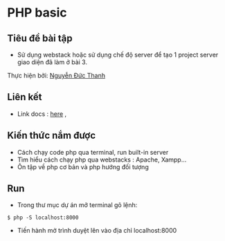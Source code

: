 # PHP basic

## Tiêu đề bài tập 
- Sử dụng webstack hoặc sử dụng chế độ server để tạo 1 project server giao diện đã làm ở bài 3.

Thực hiện bởi: [Nguyễn Đức Thanh](https://github.com/khoaitayran9x)

## Liên kết
- Link docs : [here](https://www.tutorialspoint.com/php/index.htm) , 

## Kiến thức nắm được
- Cách chạy code php qua terminal, run built-in server
- Tìm hiểu cách chạy php qua webstacks : Apache, Xampp...
- Ôn tập về php cơ bản và php hướng đối tượng

## Run

- Trong thư mục dự án mở terminal gõ lệnh:

```console
$ php -S localhost:8000
```

- Tiến hành mở trình duyệt lên vào địa chỉ localhost:8000
